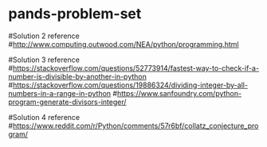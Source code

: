 # pands-problem-set

#Solution 2 reference
#http://www.computing.outwood.com/NEA/python/programming.html 

#Solution 3 reference
#https://stackoverflow.com/questions/52773914/fastest-way-to-check-if-a-number-is-divisible-by-another-in-python
#https://stackoverflow.com/questions/19886324/dividing-integer-by-all-numbers-in-a-range-in-python
#https://www.sanfoundry.com/python-program-generate-divisors-integer/

#Solution 4 reference
#https://www.reddit.com/r/Python/comments/57r6bf/collatz_conjecture_program/
